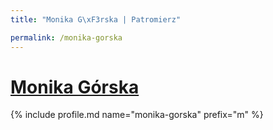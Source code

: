 ```yaml
---
title: "Monika G\xF3rska | Patromierz"

permalink: /monika-gorska
---
```


# [Monika Górska](https://patronite.pl/monika-gorska)

{% include profile.md name="monika-gorska" prefix="m" %}
